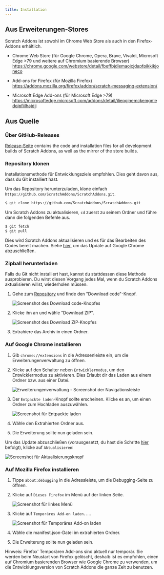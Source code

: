 ```yaml
---
title: Installation
---
```


## Aus Erweiterungen-Stores

Scratch Addons ist sowohl im Chrome Web Store als auch in den Firefox-Addons erhältlich.

- Chrome Web Store (für Google Chrome, Opera, Brave, Vivaldi, Microsoft Edge >79 und weitere auf Chromium basierende Browser)
  https://chrome.google.com/webstore/detail/fbeffbjdlemaoicjdapfpikkikjoneco

- Add-ons for Firefox (für Mozilla Firefox)  
  https://addons.mozilla.org/firefox/addon/scratch-messaging-extension/

- Microsoft Edge Add-ons (für Microsoft Edge >79)  
  https://microsoftedge.microsoft.com/addons/detail/iliepgjnemckemgnledoipfiilhajdjj

## Aus Quelle

### Über GitHub-Releases

[Release-Seite](https://github.com/ScratchAddons/ScratchAddons/releases) contains the code and installation files for all development builds of Scratch Addons, as well as the mirror of the store builds.

### Repository klonen

Installationsmethode für Entwicklungsziele empfohlen. Dies geht davon aus, dass du Git installiert hast.

Um das Repository herunterzuladen, klone einfach  `https://github.com/ScratchAddons/ScratchAddons.git`.

```sh
$ git clone https://github.com/ScratchAddons/ScratchAddons.git
```
Um Scratch Addons zu aktualisieren, `cd` zuerst zu seinem Ordner und führe dann die folgenden Befehle aus.

```sh
$ git fetch
$ git pull
```

Dies wird Scratch Addons aktualisieren und es für das Bearbeiten des Codes bereit machen. Siehe [hier](#install-on-google-chrome), um das Update auf Google Chrome abzuschließen.


### Zipball herunterladen

Falls du Git nicht installiert hast, kannst du stattdessen diese Methode ausprobieren. Du wirst diesen Vorgang jedes Mal, wenn du Scratch Addons aktualisieren willst, wiederholen müssen.

1. Gehe zum [Repository](https://github.com/ScratchAddons/ScratchAddons) und finde den  "Download code"-Knopf.

   ![Screenshot des Download code-Knopfes](/assets/img/docs/download-code-button.png)

2. Klicke ihn an und wähle "Download ZIP".

   ![Screenshot des Download ZIP-Knopfes](/assets/img/docs/download-zipball-button.png)

3. Extrahiere das Archiv in einen Ordner.

### Auf Google Chrome installieren

1. Gib `chrome://extensions` in die Adressenleiste ein, um die Erweiterungenverwaltung zu öffnen.

2. Klicke auf den Schalter neben `Entwicklermodus`, um den Entwicklermodus zu aktivieren. Dies Erlaubt dir das Laden aus einem Ordner bzw. aus einer Datei.

   ![Erweiterungenverwaltung - Screenshot der Navigationsleiste](/assets/img/docs/developer-mode-toggle.png)

3. Der `Entpackte laden`-Knopf sollte erscheinen. Klicke es an, um einen Ordner zum Hochladen auszuwählen.

   ![Screenshot für Entpackte laden](/assets/img/docs/load-unpacked-button.png)

4. Wähle den Extrahierten Ordner aus.
5. Die Erweiterung sollte nun geladen sein.

Um das Update abzuschließen (vorausgesetzt, du hast die Schritte [hier](#cloning-the-repository) befolgt), klicke auf `Aktualisieren`:

![Screenshot für Aktualisierungsknopf](/assets/img/docs/update-button.png)


### Auf Mozilla Firefox installieren

1. Tippe `about:debugging` in die Adressleiste, um die Debugging-Seite zu öffnen.

2. Klicke auf `Dieses Firefox` im Menü auf der linken Seite.

   ![Screenshot für linkes Menü](/assets/img/docs/left-hand-menu.png)

4. Klicke auf `Temporäres Add-on laden...`.

   ![Screenshot für Temporäres Add-on laden](/assets/img/docs/load-addon.png)

6. Wähle die manifest.json-Datei im extrahierten Ordner.
7. Die Erweiterung sollte nun geladen sein.

Hinweis: Firefox' Temporären Add-ons sind aktuell nur temporär. Sie werden beim Neustart von Firefox gelöscht, deshalb ist es empfohlen, einen auf Chromium basierenden Browser wie Google Chrome zu verwenden, um die Entwicklungsversion von Scratch Addons die ganze Zeit zu benutzen.

